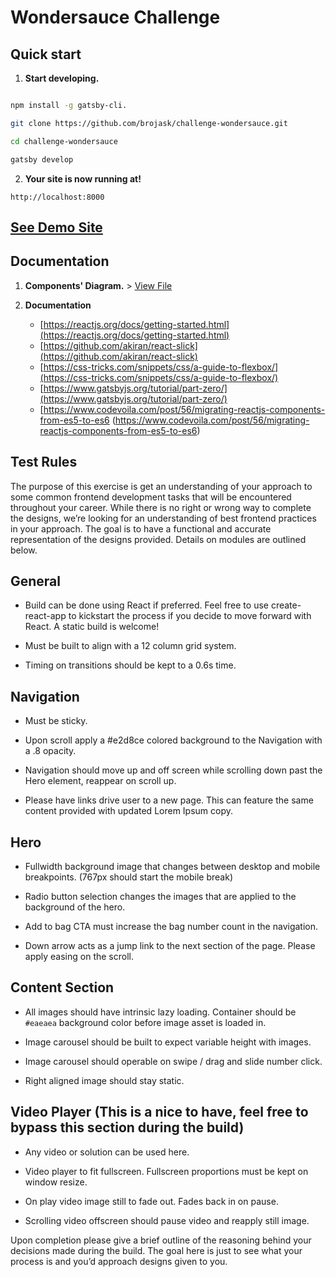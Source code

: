
  

# Wondersauce Challenge

## Quick start

1. **Start developing.**

```sh

npm install -g gatsby-cli.

git clone https://github.com/brojask/challenge-wondersauce.git

cd challenge-wondersauce

gatsby develop

```

2. **Your site is now running at!**

`http://localhost:8000`

## [See Demo Site](https://youthful-murdock-c63eb6.netlify.com/)

## Documentation

1. **Components' Diagram.** > [View File](https://github.com/brojask/challenge-wondersauce/blob/master/Components%20Challenge%20Page-finale.pdf)

2. **Documentation**
	- [https://reactjs.org/docs/getting-started.html](https://reactjs.org/docs/getting-started.html)
	- [https://github.com/akiran/react-slick](https://github.com/akiran/react-slick)
	- [https://css-tricks.com/snippets/css/a-guide-to-flexbox/](https://css-tricks.com/snippets/css/a-guide-to-flexbox/)
	- [https://www.gatsbyjs.org/tutorial/part-zero/](https://www.gatsbyjs.org/tutorial/part-zero/)
	- [https://www.codevoila.com/post/56/migrating-reactjs-components-from-es5-to-es6 (https://www.codevoila.com/post/56/migrating-reactjs-components-from-es5-to-es6)

## Test Rules

The purpose of this exercise is get an understanding of your approach to some common frontend development tasks that will be encountered throughout your career. While there is no right or wrong way to complete the designs, we’re looking for an understanding of best frontend practices in your approach. The goal is to have a functional and accurate representation of the designs provided. Details on modules are outlined below.

  

## General

- Build can be done using React if preferred. Feel free to use create-react-app to kickstart the process if you decide to move forward with React. A static build is welcome!

- Must be built to align with a 12 column grid system.

- Timing on transitions should be kept to a 0.6s time.

  

## Navigation

- Must be sticky.

- Upon scroll apply a #e2d8ce colored background to the Navigation with a .8 opacity.

- Navigation should move up and off screen while scrolling down past the Hero element, reappear on scroll up.

- Please have links drive user to a new page. This can feature the same content provided with updated Lorem Ipsum copy.

  

## Hero

- Fullwidth background image that changes between desktop and mobile breakpoints. (767px should start the mobile break)

- Radio button selection changes the images that are applied to the background of the hero.

- Add to bag CTA must increase the bag number count in the navigation.

- Down arrow acts as a jump link to the next section of the page. Please apply easing on the scroll.

  

## Content Section

- All images should have intrinsic lazy loading. Container should be `#eaeaea` background color before image asset is loaded in.

- Image carousel should be built to expect variable height with images.

- Image carousel should operable on swipe / drag and slide number click.

- Right aligned image should stay static.

  

## Video Player (This is a nice to have, feel free to bypass this section during the build)

- Any video or solution can be used here.

- Video player to fit fullscreen. Fullscreen proportions must be kept on window resize.

- On play video image still to fade out. Fades back in on pause.

- Scrolling video offscreen should pause video and reapply still image.

  

Upon completion please give a brief outline of the reasoning behind your decisions made during the build. The goal here is just to see what your process is and you’d approach designs given to you.

  


